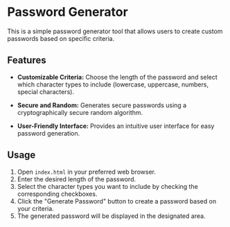 # Password Generator

This is a simple password generator tool that allows users to create custom passwords based on specific criteria.

## Features

- **Customizable Criteria:** Choose the length of the password and select which character types to include (lowercase, uppercase, numbers, special characters).


- **Secure and Random:** Generates secure passwords using a cryptographically secure random algorithm.


- **User-Friendly Interface:** Provides an intuitive user interface for easy password generation.



## Usage

1. Open `index.html` in your preferred web browser.
2. Enter the desired length of the password.
3. Select the character types you want to include by checking the corresponding checkboxes.
4. Click the "Generate Password" button to create a password based on your criteria.
5. The generated password will be displayed in the designated area.
